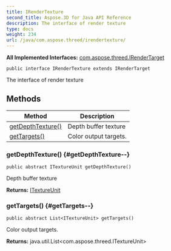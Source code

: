 ```yaml
---
title: IRenderTexture
second_title: Aspose.3D for Java API Reference
description: The interface of render texture
type: docs
weight: 234
url: /java/com.aspose.threed/irendertexture/
---
```


**All Implemented Interfaces:**
[com.aspose.threed.IRenderTarget](../../com.aspose.threed/irendertarget)
```
public interface IRenderTexture extends IRenderTarget
```

The interface of render texture
## Methods

| Method | Description |
| --- | --- |
| [getDepthTexture()](#getDepthTexture--) | Depth buffer texture |
| [getTargets()](#getTargets--) | Color output targets. |
### getDepthTexture() {#getDepthTexture--}
```
public abstract ITextureUnit getDepthTexture()
```


Depth buffer texture

**Returns:**
[ITextureUnit](../../com.aspose.threed/itextureunit)
### getTargets() {#getTargets--}
```
public abstract List<ITextureUnit> getTargets()
```


Color output targets.

**Returns:**
java.util.List<com.aspose.threed.ITextureUnit>
